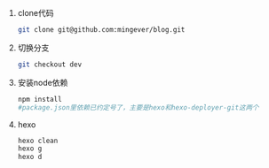 1. clone代码

	``` bash
	git clone git@github.com:mingever/blog.git
	```

2. 切换分支

	``` bash
	git checkout dev
	```

4. 安装node依赖

	``` bash
	npm install
	#package.json里依赖已约定号了，主要是hexo和hexo-deployer-git这两个
	```

5. hexo

	``` bash
	hexo clean
	hexo g
	hexo d
	```

	